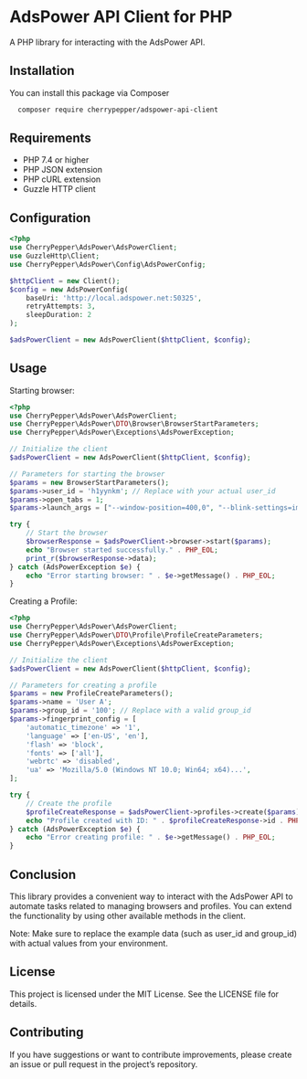 
# AdsPower API Client for PHP
A PHP library for interacting with the AdsPower API.


## Installation

You can install this package via Composer
```bash
  composer require cherrypepper/adspower-api-client
```

## Requirements

- PHP 7.4 or higher
- PHP JSON extension
- PHP cURL extension
- Guzzle HTTP client

## Configuration

```php
<?php
use CherryPepper\AdsPower\AdsPowerClient;
use GuzzleHttp\Client;
use CherryPepper\AdsPower\Config\AdsPowerConfig;

$httpClient = new Client();
$config = new AdsPowerConfig(
    baseUri: 'http://local.adspower.net:50325',
    retryAttempts: 3,
    sleepDuration: 2
);

$adsPowerClient = new AdsPowerClient($httpClient, $config);
```

## Usage
Starting browser:

```php
<?php
use CherryPepper\AdsPower\AdsPowerClient;
use CherryPepper\AdsPower\DTO\Browser\BrowserStartParameters;
use CherryPepper\AdsPower\Exceptions\AdsPowerException;

// Initialize the client
$adsPowerClient = new AdsPowerClient($httpClient, $config);

// Parameters for starting the browser
$params = new BrowserStartParameters();
$params->user_id = 'h1yynkm'; // Replace with your actual user_id
$params->open_tabs = 1;
$params->launch_args = ["--window-position=400,0", "--blink-settings=imagesEnabled=false", "--disable-notifications"];

try {
    // Start the browser
    $browserResponse = $adsPowerClient->browser->start($params);
    echo "Browser started successfully." . PHP_EOL;
    print_r($browserResponse->data);
} catch (AdsPowerException $e) {
    echo "Error starting browser: " . $e->getMessage() . PHP_EOL;
}
```

Creating a Profile:
```php
<?php
use CherryPepper\AdsPower\AdsPowerClient;
use CherryPepper\AdsPower\DTO\Profile\ProfileCreateParameters;
use CherryPepper\AdsPower\Exceptions\AdsPowerException;

// Initialize the client
$adsPowerClient = new AdsPowerClient($httpClient, $config);

// Parameters for creating a profile
$params = new ProfileCreateParameters();
$params->name = 'User A';
$params->group_id = '100'; // Replace with a valid group_id
$params->fingerprint_config = [
    'automatic_timezone' => '1',
    'language' => ['en-US', 'en'],
    'flash' => 'block',
    'fonts' => ['all'],
    'webrtc' => 'disabled',
    'ua' => 'Mozilla/5.0 (Windows NT 10.0; Win64; x64)...',
];

try {
    // Create the profile
    $profileCreateResponse = $adsPowerClient->profiles->create($params);
    echo "Profile created with ID: " . $profileCreateResponse->id . PHP_EOL;
} catch (AdsPowerException $e) {
    echo "Error creating profile: " . $e->getMessage() . PHP_EOL;
}
```

## Conclusion
This library provides a convenient way to interact with the AdsPower API to automate tasks related to managing browsers and profiles. You can extend the functionality by using other available methods in the client.

Note: Make sure to replace the example data (such as user_id and group_id) with actual values from your environment.

## License
This project is licensed under the MIT License. See the LICENSE file for details.

## Contributing
If you have suggestions or want to contribute improvements, please create an issue or pull request in the project’s repository.
